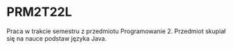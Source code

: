 # PRM2T22L
Praca w trakcie semestru z przedmiotu Programowanie 2. Przedmiot skupiał się na nauce podstaw języka Java.
